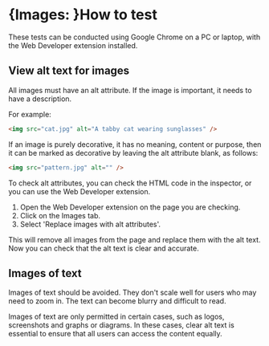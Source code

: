 # {Images: }How to test

These tests can be conducted using Google Chrome on a PC or laptop, with the Web Developer extension installed.

## View alt text for images
All images must have an alt attribute. If the image is important, it needs to have a description. 

For example:
```html
<img src="cat.jpg" alt="A tabby cat wearing sunglasses" />
```

If an image is purely decorative, it has no meaning, content or purpose, then it can be marked as decorative by leaving the alt attribute blank, as follows:
```html
<img src="pattern.jpg" alt="" />
```

To check alt attributes, you can check the HTML code in the inspector, or you can use the Web Developer extension.

1. Open the Web Developer extension on the page you are checking. 
2. Click on the Images tab.
3. Select 'Replace images with alt attributes'.

This will remove all images from the page and replace them with the alt text. Now you can check that the alt text is clear and accurate.

## Images of text
Images of text should be avoided. They don't scale well for users who may need to zoom in. The text can become blurry and difficult to read.

Images of text are only permitted in certain cases, such as logos, screenshots and graphs or diagrams. In these cases, clear alt text is essential to ensure that all users can access the content equally.
